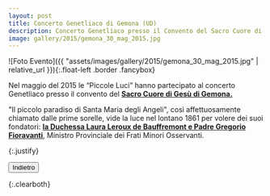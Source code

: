 ```yaml
---
layout: post
title: Concerto Genetliaco di Gemona (UD)
description: Concerto Genetliaco presso il Convento del Sacro Cuore di Gesu' - 30 maggio 2015
image: gallery/2015/gemona_30_mag_2015.jpg
---
```


![Foto Evento]({{ "assets/images/gallery/2015/gemona_30_mag_2015.jpg" | relative_url }}){:.float-left .border .fancybox}

<p>Nel maggio del 2015 le “Piccole Luci” hanno partecipato al concerto Genetliaco presso il convento del <a href="http://www.suorefmscgemona.it/index.php" target="_blank"><b>Sacro Cuore di Ges&#249; di Gemona.</b></a></p>
<p>"Il piccolo paradiso di Santa Maria degli Angeli", cos&#236; affettuosamente chiamato dalle prime sorelle, vide la luce nel lontano 1861 per volere dei suoi fondatori: <a href="http://www.francescane.org/chi-siamo" target="_blank"><b>la Duchessa Laura Leroux de Bauffremont e Padre Gregorio Fioravanti</b></a>, Ministro Provinciale dei Frati Minori Osservanti.</p>{:.justify}

<button class="button special small" onClick="window.history.back();">Indietro</button>

<div></div>{:.clearboth}